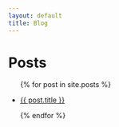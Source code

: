 ```yaml
---
layout: default
title: Blog
---
```


# Posts

<ul>
  {% for post in site.posts %}
    <li>
      <p><a href="{{ post.url }}">{{ post.title }}</a></p>
    </li>
  {% endfor %}
</ul>